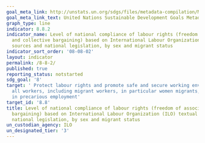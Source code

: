 ```yaml
---
goal_meta_link: http://unstats.un.org/sdgs/files/metadata-compilation/Metadata-Goal-8.pdf
goal_meta_link_text: United Nations Sustainable Development Goals Metadata (pdf 525kB)
graph_type: line
indicator: 8.8.2
indicator_name: Level of national compliance of labour rights (freedom of association
  and collective bargaining) based on International Labour Organization (ILO) textual
  sources and national legislation, by sex and migrant status
indicator_sort_order: '08-08-02'
layout: indicator
permalink: /8-8-2/
published: true
reporting_status: notstarted
sdg_goal: '8'
target: ' Protect labour rights and promote safe and secure working environments for
  all workers, including migrant workers, in particular women migrants, and those
  in precarious employment'
target_id: '8.8'
title: Level of national compliance of labour rights (freedom of association and collective
  bargaining) based on International Labour Organization (ILO) textual sources and
  national legislation, by sex and migrant status
un_custodian_agency: ILO
un_designated_tier: '3'
---
```

